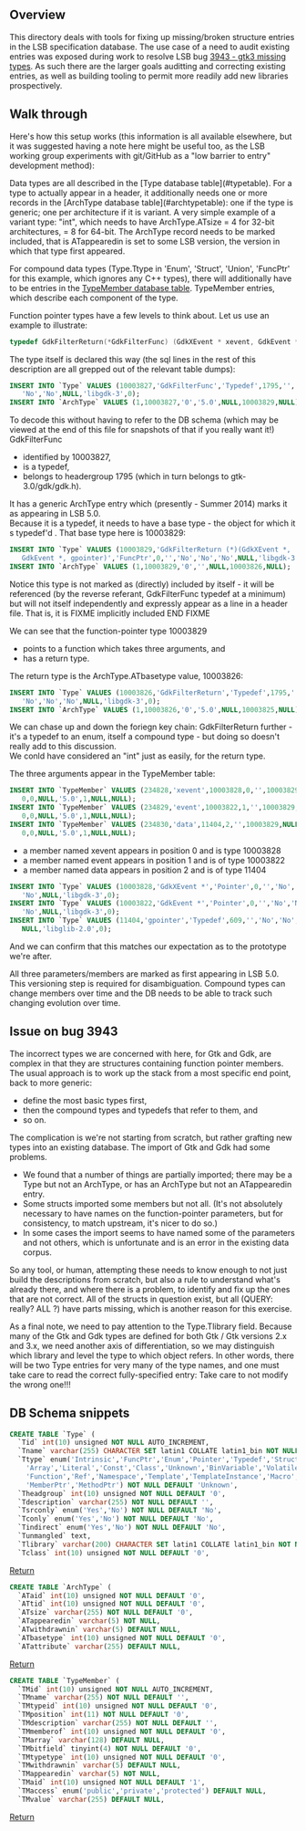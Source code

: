 ## Overview

This directory deals with tools for fixing up missing/broken structure
entries in the LSB specification database.  The use case of a need to 
audit existing entries was exposed during work to resolve LSB 
bug [3943 - gtk3 missing 
types](https://lsbbugs.linuxfoundation.org/show_bug.cgi?id=3943). 
As such there are the larger goals  auditting and correcting 
existing entries, as well as building tooling to permit more 
readily add new libraries prospectively. 

## Walk through

Here's how this setup works
(this information is all available elsewhere, but it was suggested having
a note here might be useful too, as the LSB working group experiments
with git/GitHub as a "low barrier to entry" development method):

<a name="typetable_return">
</a> Data types are all described in the [Type database
table](#typetable).  For a type to actually appear in a header,
it additionally needs one or more records in the [ArchType database
table](#archtypetable): one if the type is generic; one per architecture
if it is variant. A very simple example of a variant type: "int",
which needs to have ArchType.ATsize = 4 for 32-bit architectures, =
8 for 64-bit.  The ArchType record needs to be marked included, that is
ATappearedin is set to some LSB version, the version in which that type
first appeared.

<a name="typemembertable_return"></a> 
For compound data types (Type.Ttype in 'Enum', 'Struct', 'Union',
'FuncPtr' for this example, which ignores any C++ types), there
will additionally have to be entries in the [TypeMember database
table](#typemembertable).  TypeMember entries, which describe each
component of the type.

Function pointer types have a few levels to think about. Let us use
an example to illustrate:

```C
typedef GdkFilterReturn(*GdkFilterFunc) (GdkXEvent * xevent, GdkEvent * event, gpointer data);
```

The type itself is declared this way (the sql lines in the rest of
this description are all grepped out of the relevant table dumps):

```sql
INSERT INTO `Type` VALUES (10003827,'GdkFilterFunc','Typedef',1795,'','No',
   'No','No',NULL,'libgdk-3',0);
INSERT INTO `ArchType` VALUES (1,10003827,'0','5.0',NULL,10003829,NULL);
```

To decode this without having to refer to the DB schema (which may be viewed
at the
end of this file for snapshots of that if you really want it!)
GdkFilterFunc 
 * identified by 10003827, 
 * is a typedef, 
 * belongs to headergroup 1795 (which in turn belongs to gtk-3.0/gdk/gdk.h).

It has a generic ArchType entry which (presently - Summer 2014) 
marks it as appearing in LSB 5.0.  
Because it is a typedef, it needs to have a base type - the object for 
which it s typedef'd . That base type here is 10003829:

```sql
INSERT INTO `Type` VALUES (10003829,'GdkFilterReturn (*)(GdkXEvent *, 
   GdkEvent *, gpointer)','FuncPtr',0,'','No','No','No',NULL,'libgdk-3',0);
INSERT INTO `ArchType` VALUES (1,10003829,'0','',NULL,10003826,NULL);
```

Notice this type is not marked as (directly) included by itself - 
it will be referenced
(by the reverse referant, GdkFilterFunc typedef at a minimum) 
but will not itself independently and expressly appear as
a line in a header file.  That is, it is FIXME implicitly included END FIXME

We can see that the function-pointer type 10003829 
 * points to
a function which takes three arguments, and 
 * has a return type.

The return type is the ArchType.ATbasetype value, 10003826:

```sql
INSERT INTO `Type` VALUES (10003826,'GdkFilterReturn','Typedef',1795,'',
   'No','No','No',NULL,'libgdk-3',0);
INSERT INTO `ArchType` VALUES (1,10003826,'0','5.0',NULL,10003825,NULL);
```

We can chase up and down the foriegn key chain: GdkFilterReturn further - it's a typedef to an enum, itself
a compound type - but doing so doesn't really add to this discussion.  
We conld have considered an "int" just as easily, for the return type.

The three arguments appear in the TypeMember table:

```sql
INSERT INTO `TypeMember` VALUES (234828,'xevent',10003828,0,'',10003829,NULL,
   0,0,NULL,'5.0',1,NULL,NULL);
INSERT INTO `TypeMember` VALUES (234829,'event',10003822,1,'',10003829,NULL,
   0,0,NULL,'5.0',1,NULL,NULL);
INSERT INTO `TypeMember` VALUES (234830,'data',11404,2,'',10003829,NULL,
   0,0,NULL,'5.0',1,NULL,NULL);
```

 * a member named xevent appears in position 0 and is type 10003828
 * a member named event appears in position 1 and is of type 10003822
 * a member named data appears in position 2 and is of type 11404

```sql
INSERT INTO `Type` VALUES (10003828,'GdkXEvent *','Pointer',0,'','No','No',
   'No',NULL,'libgdk-3',0);
INSERT INTO `Type` VALUES (10003822,'GdkEvent *','Pointer',0,'','No','No',
   'No',NULL,'libgdk-3',0);
INSERT INTO `Type` VALUES (11404,'gpointer','Typedef',609,'','No','No','No',
   NULL,'libglib-2.0',0);
```

And we can confirm that this matches our expectation as to the prototype 
we're after.

All three parameters/members are marked as first appearing in LSB 5.0.  
This
versioning step is required for disambiguation.   Compound types can 
change members over time
and the DB needs to be able to track such changing evolution over time.

## Issue on bug 3943 

The incorrect types we are concerned with here, for Gtk and Gdk, are
complex in that they are structures containing function pointer members.
The usual approach is to work up the stack from a most specific end point, 
back to more generic: 
 * define the most basic types first, 
 * then the compound types and typedefs that refer to them, and 
 * so on.

The complication is we're not starting from scratch, but rather grafting 
new types into an existing database.  The import of Gtk
and Gdk had some problems.  
 * We found that a number of things are partially imported;
there may be a Type but not an ArchType, or has an ArchType but not
an ATappearedin entry.  
 * Some structs imported some members but not all.  (It's not
absolutely necessary to have names on the function-pointer parameters,
but for consistency, to match upstream, it's nicer to do so.) 
 * In some
cases the import seems to have named some of the parameters and not
others, which is unfortunate and is an error in the existing data corpus.

So any tool, or human, attempting these needs to know enough to not
just build the descriptions from scratch, but also a rule to understand what's
already there, and where there is a problem, to identify and fix up the ones 
that are not correct.  All of the
structs in question exist, but all (QUERY: really? ALL ?) have parts 
missing, which is another reason for
this exercise.

As a final note, we need to pay attention to the Type.Tlibrary field.
Because many of the Gtk and Gdk types are defined for both Gtk / Gtk 
versions 2.x
and 3.x, we need another axis of differentiation, so we may distinguish which
library and level the type to which object 
refers.  In other words, there will be two Type entries for very
many of the type names, and one must take care to read the correct 
fully-specified entry: Take care to not modify the wrong one!!!

## DB Schema snippets

<a name="typetable"></a>
```sql
CREATE TABLE `Type` (
  `Tid` int(10) unsigned NOT NULL AUTO_INCREMENT,
  `Tname` varchar(255) CHARACTER SET latin1 COLLATE latin1_bin NOT NULL DEFAULT '',
  `Ttype` enum('Intrinsic','FuncPtr','Enum','Pointer','Typedef','Struct','Union',
    'Array','Literal','Const','Class','Unknown','BinVariable','Volatile',
    'Function','Ref','Namespace','Template','TemplateInstance','Macro',
    'MemberPtr','MethodPtr') NOT NULL DEFAULT 'Unknown',
  `Theadgroup` int(10) unsigned NOT NULL DEFAULT '0',
  `Tdescription` varchar(255) NOT NULL DEFAULT '',
  `Tsrconly` enum('Yes','No') NOT NULL DEFAULT 'No',
  `Tconly` enum('Yes','No') NOT NULL DEFAULT 'No',
  `Tindirect` enum('Yes','No') NOT NULL DEFAULT 'No', 
  `Tunmangled` text,
  `Tlibrary` varchar(200) CHARACTER SET latin1 COLLATE latin1_bin NOT NULL DEFAULT '',
  `Tclass` int(10) unsigned NOT NULL DEFAULT '0',
```
[Return](#typetable_return)

<a name="archtypetable"></a>
```sql
CREATE TABLE `ArchType` (
  `ATaid` int(10) unsigned NOT NULL DEFAULT '0',
  `ATtid` int(10) unsigned NOT NULL DEFAULT '0',
  `ATsize` varchar(255) NOT NULL DEFAULT '0',
  `ATappearedin` varchar(5) NOT NULL,
  `ATwithdrawnin` varchar(5) DEFAULT NULL,
  `ATbasetype` int(10) unsigned NOT NULL DEFAULT '0',
  `ATattribute` varchar(255) DEFAULT NULL,
```
[Return](#typetable_return)

<a name="typemembertable"></a>
```sql
CREATE TABLE `TypeMember` (
  `TMid` int(10) unsigned NOT NULL AUTO_INCREMENT,
  `TMname` varchar(255) NOT NULL DEFAULT '',
  `TMtypeid` int(10) unsigned NOT NULL DEFAULT '0',
  `TMposition` int(11) NOT NULL DEFAULT '0',
  `TMdescription` varchar(255) NOT NULL DEFAULT '',
  `TMmemberof` int(10) unsigned NOT NULL DEFAULT '0',
  `TMarray` varchar(128) DEFAULT NULL,
  `TMbitfield` tinyint(4) NOT NULL DEFAULT '0',
  `TMtypetype` int(10) unsigned NOT NULL DEFAULT '0',
  `TMwithdrawnin` varchar(5) DEFAULT NULL,
  `TMappearedin` varchar(5) NOT NULL,
  `TMaid` int(10) unsigned NOT NULL DEFAULT '1',
  `TMaccess` enum('public','private','protected') DEFAULT NULL,
  `TMvalue` varchar(255) DEFAULT NULL,
```
[Return](#typemembertable_return)
